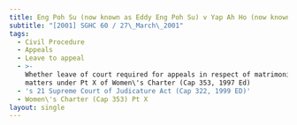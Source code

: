 ```yaml
---
title: Eng Poh Su (now known as Eddy Eng Poh Su) v Yap Ah Ho (now known as Yap Yujing
subtitle: "[2001] SGHC 60 / 27\_March\_2001"
tags:
  - Civil Procedure
  - Appeals
  - Leave to appeal
  - >-
    Whether leave of court required for appeals in respect of matrimonial
    matters under Pt X of Women\'s Charter (Cap 353, 1997 Ed)
  - 's 21 Supreme Court of Judicature Act (Cap 322, 1999 ED)'
  - Women\'s Charter (Cap 353) Pt X
layout: single
---
```


